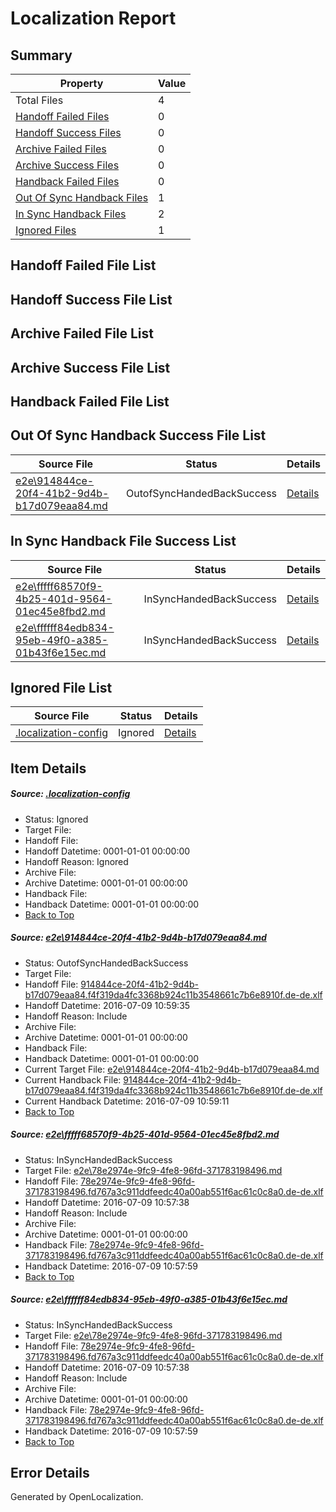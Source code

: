 # <a name='report-top'></a> Localization Report

## Summary
 Property | Value 
 -------- | ----- 
 Total Files | 4
[ Handoff Failed Files ](#handoff-failed-list)| 0
[ Handoff Success Files ](#handoff-success-list)| 0
[ Archive Failed Files ](#archive-failed-list)| 0
[ Archive Success Files ](#archive-success-list)| 0
[ Handback Failed Files ](#handback-failed-list)| 0
[ Out Of Sync Handback Files ](#outofsync-handback-success-list)| 1
[ In Sync Handback Files ](#insync-handback-success-list)| 2
[ Ignored Files ](#ignored-list)| 1

## <a name='handoff-failed-list'></a> Handoff Failed File List

## <a name='handoff-success-list'></a> Handoff Success File List

## <a name='archive-failed-list'></a> Archive Failed File List

## <a name='archive-success-list'></a> Archive Success File List

## <a name='handback-failed-list'></a> Handback Failed File List

## <a name='outofsync-handback-success-list'></a> Out Of Sync Handback Success File List
 Source File | Status | Details 
 ----------- | ------ | ------- 
 [e2e\914844ce-20f4-41b2-9d4b-b17d079eaa84.md](https://github.com/OpenLocalizationTestOrg/oltest/blob/22d7c9f1d4e49c5611328fc7db162810ac4d4265/e2e/914844ce-20f4-41b2-9d4b-b17d079eaa84.md) | OutofSyncHandedBackSuccess | [Details](#3d0532642d0c00b39ce1e2f466ef3672b2105f4a1)

## <a name='insync-handback-success-list'></a> In Sync Handback File Success List
 Source File | Status | Details 
 ----------- | ------ | ------- 
 [e2e\fffff68570f9-4b25-401d-9564-01ec45e8fbd2.md](https://github.com/OpenLocalizationTestOrg/oltest/blob/841a7c3d517f954e59f7bf9849e98040ef071fa6/e2e/fffff68570f9-4b25-401d-9564-01ec45e8fbd2.md) | InSyncHandedBackSuccess | [Details](#5ac572c3915d9e98503687c7f033ca93fb084e522)
 [e2e\ffffff84edb834-95eb-49f0-a385-01b43f6e15ec.md](https://github.com/OpenLocalizationTestOrg/oltest/blob/22d7c9f1d4e49c5611328fc7db162810ac4d4265/e2e/ffffff84edb834-95eb-49f0-a385-01b43f6e15ec.md) | InSyncHandedBackSuccess | [Details](#5ac572c3915d9e98503687c7f033ca93fb084e523)

## <a name='ignored-list'></a> Ignored File List
 Source File | Status | Details 
 ----------- | ------ | ------- 
 [.localization-config](https://github.com/OpenLocalizationTestOrg/oltest/blob/22d7c9f1d4e49c5611328fc7db162810ac4d4265/.localization-config) | Ignored | [Details](#3d4f252ac210baf56311d7e97dcc2db10974dbd20)

## Item Details
##### <a name='3d4f252ac210baf56311d7e97dcc2db10974dbd20'></a> Source: [.localization-config](https://github.com/OpenLocalizationTestOrg/oltest/blob/22d7c9f1d4e49c5611328fc7db162810ac4d4265/.localization-config)
* Status: Ignored
* Target File: 
* Handoff File: 
* Handoff Datetime: 0001-01-01 00:00:00
* Handoff Reason: Ignored
* Archive File: 
* Archive Datetime: 0001-01-01 00:00:00
* Handback File: 
* Handback Datetime: 0001-01-01 00:00:00
* [Back to Top](#report-top)

##### <a name='3d0532642d0c00b39ce1e2f466ef3672b2105f4a1'></a> Source: [e2e\914844ce-20f4-41b2-9d4b-b17d079eaa84.md](https://github.com/OpenLocalizationTestOrg/oltest/blob/22d7c9f1d4e49c5611328fc7db162810ac4d4265/e2e/914844ce-20f4-41b2-9d4b-b17d079eaa84.md)
* Status: OutofSyncHandedBackSuccess
* Target File: 
* Handoff File: [914844ce-20f4-41b2-9d4b-b17d079eaa84.f4f319da4fc3368b924c11b3548661c7b6e8910f.de-de.xlf](https://github.com/OpenLocalizationTestOrg/olhandoff-e2e/blob/0c765622a57912664a89e752460d9ee72a6ef1aa/ol-handoff/OpenLocalizationTestOrg/oltest-dede-fly/ci/ht/914844ce-20f4-41b2-9d4b-b17d079eaa84.f4f319da4fc3368b924c11b3548661c7b6e8910f.de-de.xlf)
* Handoff Datetime: 2016-07-09 10:59:35
* Handoff Reason: Include
* Archive File: 
* Archive Datetime: 0001-01-01 00:00:00
* Handback File: 
* Handback Datetime: 0001-01-01 00:00:00
* Current Target File: [e2e\914844ce-20f4-41b2-9d4b-b17d079eaa84.md](https://github.com/OpenLocalizationTestOrg/oltest-dede-fly/blob/dca09f5075f04277b6427336099b5699bd865658/e2e/914844ce-20f4-41b2-9d4b-b17d079eaa84.md)
* Current Handback File: [914844ce-20f4-41b2-9d4b-b17d079eaa84.f4f319da4fc3368b924c11b3548661c7b6e8910f.de-de.xlf](https://github.com/OpenLocalizationTestOrg/olhandback-e2e/blob/d35b34c7acab57820ccff7d05e15f3f184915f1f/ol-handback/OpenLocalizationTestOrg/oltest-dede-fly/ci/ht/914844ce-20f4-41b2-9d4b-b17d079eaa84.f4f319da4fc3368b924c11b3548661c7b6e8910f.de-de.xlf)
* Current Handback Datetime: 2016-07-09 10:59:11
* [Back to Top](#report-top)

##### <a name='5ac572c3915d9e98503687c7f033ca93fb084e522'></a> Source: [e2e\fffff68570f9-4b25-401d-9564-01ec45e8fbd2.md](https://github.com/OpenLocalizationTestOrg/oltest/blob/841a7c3d517f954e59f7bf9849e98040ef071fa6/e2e/fffff68570f9-4b25-401d-9564-01ec45e8fbd2.md)
* Status: InSyncHandedBackSuccess
* Target File: [e2e\78e2974e-9fc9-4fe8-96fd-371783198496.md](https://github.com/OpenLocalizationTestOrg/oltest-dede-fly/blob/e2c36aa1c536ab2779a9f029011cf9591d5ebfb7/e2e/78e2974e-9fc9-4fe8-96fd-371783198496.md)
* Handoff File: [78e2974e-9fc9-4fe8-96fd-371783198496.fd767a3c911ddfeedc40a00ab551f6ac61c0c8a0.de-de.xlf](https://github.com/OpenLocalizationTestOrg/olhandoff-e2e/blob/5a34a27fa34cb61e31b8d7deed04aa313814ada5/ol-handoff/OpenLocalizationTestOrg/oltest-dede-fly/ci/ht/78e2974e-9fc9-4fe8-96fd-371783198496.fd767a3c911ddfeedc40a00ab551f6ac61c0c8a0.de-de.xlf)
* Handoff Datetime: 2016-07-09 10:57:38
* Handoff Reason: Include
* Archive File: 
* Archive Datetime: 0001-01-01 00:00:00
* Handback File: [78e2974e-9fc9-4fe8-96fd-371783198496.fd767a3c911ddfeedc40a00ab551f6ac61c0c8a0.de-de.xlf](https://github.com/OpenLocalizationTestOrg/olhandback-e2e/blob/f18fa2b353b154133e2677c8c06c5e689ab6cc14/ol-handback/OpenLocalizationTestOrg/oltest-dede-fly/ci/ht/78e2974e-9fc9-4fe8-96fd-371783198496.fd767a3c911ddfeedc40a00ab551f6ac61c0c8a0.de-de.xlf)
* Handback Datetime: 2016-07-09 10:57:59
* [Back to Top](#report-top)

##### <a name='5ac572c3915d9e98503687c7f033ca93fb084e523'></a> Source: [e2e\ffffff84edb834-95eb-49f0-a385-01b43f6e15ec.md](https://github.com/OpenLocalizationTestOrg/oltest/blob/22d7c9f1d4e49c5611328fc7db162810ac4d4265/e2e/ffffff84edb834-95eb-49f0-a385-01b43f6e15ec.md)
* Status: InSyncHandedBackSuccess
* Target File: [e2e\78e2974e-9fc9-4fe8-96fd-371783198496.md](https://github.com/OpenLocalizationTestOrg/oltest-dede-fly/blob/e2c36aa1c536ab2779a9f029011cf9591d5ebfb7/e2e/78e2974e-9fc9-4fe8-96fd-371783198496.md)
* Handoff File: [78e2974e-9fc9-4fe8-96fd-371783198496.fd767a3c911ddfeedc40a00ab551f6ac61c0c8a0.de-de.xlf](https://github.com/OpenLocalizationTestOrg/olhandoff-e2e/blob/5a34a27fa34cb61e31b8d7deed04aa313814ada5/ol-handoff/OpenLocalizationTestOrg/oltest-dede-fly/ci/ht/78e2974e-9fc9-4fe8-96fd-371783198496.fd767a3c911ddfeedc40a00ab551f6ac61c0c8a0.de-de.xlf)
* Handoff Datetime: 2016-07-09 10:57:38
* Handoff Reason: Include
* Archive File: 
* Archive Datetime: 0001-01-01 00:00:00
* Handback File: [78e2974e-9fc9-4fe8-96fd-371783198496.fd767a3c911ddfeedc40a00ab551f6ac61c0c8a0.de-de.xlf](https://github.com/OpenLocalizationTestOrg/olhandback-e2e/blob/f18fa2b353b154133e2677c8c06c5e689ab6cc14/ol-handback/OpenLocalizationTestOrg/oltest-dede-fly/ci/ht/78e2974e-9fc9-4fe8-96fd-371783198496.fd767a3c911ddfeedc40a00ab551f6ac61c0c8a0.de-de.xlf)
* Handback Datetime: 2016-07-09 10:57:59
* [Back to Top](#report-top)


## Error Details

Generated by OpenLocalization.
